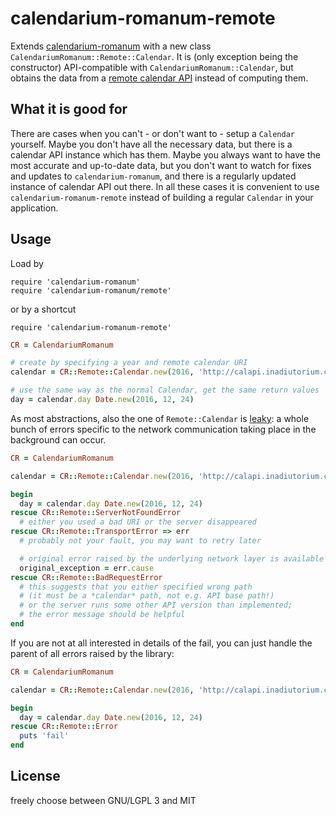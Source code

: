 # calendarium-romanum-remote

Extends [calendarium-romanum][caro] with a new class
`CalendariumRomanum::Remote::Calendar`.
It is (only exception being the constructor) API-compatible
with `CalendariumRomanum::Calendar`, but obtains the data
from a [remote calendar API][calapi] instead of computing them.

## What it is good for

There are cases when you can't - or don't want to - setup a `Calendar`
yourself.
Maybe you don't have all the necessary data, but there is a calendar
API instance which has them.
Maybe you always want to have the most accurate and up-to-date data,
but you don't want to watch for fixes and updates
to `calendarium-romanum`, and there is a regularly updated instance
of calendar API out there.
In all these cases it is convenient to use `calendarium-romanum-remote`
instead of building a regular `Calendar` in your application.

## Usage

Load by

```
require 'calendarium-romanum'
require 'calendarium-romanum/remote'
```

or by a shortcut

```
require 'calendarium-romanum-remote'
```

```ruby
CR = CalendariumRomanum

# create by specifying a year and remote calendar URI
calendar = CR::Remote::Calendar.new(2016, 'http://calapi.inadiutorium.cz/api/v0/en/calendars/general-la/')

# use the same way as the normal Calendar, get the same return values
day = calendar.day Date.new(2016, 12, 24)
```

As most abstractions, also the one of `Remote::Calendar` is
[leaky][leaky_abstractions]:
a whole bunch of errors specific to the network communication
taking place in the background can occur.

```ruby
CR = CalendariumRomanum

calendar = CR::Remote::Calendar.new(2016, 'http://calapi.inadiutorium.cz/api/v0/en/calendars/general-la/')

begin
  day = calendar.day Date.new(2016, 12, 24)
rescue CR::Remote::ServerNotFoundError
  # either you used a bad URI or the server disappeared
rescue CR::Remote::TransportError => err
  # probably not your fault, you may want to retry later

  # original error raised by the underlying network layer is available
  original_exception = err.cause
rescue CR::Remote::BadRequestError
  # this suggests that you either specified wrong path
  # (it must be a *calendar* path, not e.g. API base path!)
  # or the server runs some other API version than implemented;
  # the error message should be helpful
end
```

If you are not at all interested in details of the fail,
you can just handle the parent of all errors raised by the library:

```ruby
CR = CalendariumRomanum

calendar = CR::Remote::Calendar.new(2016, 'http://calapi.inadiutorium.cz/api/v0/en/calendars/general-la/')

begin
  day = calendar.day Date.new(2016, 12, 24)
rescue CR::Remote::Error
  puts 'fail'
end
```

## License

freely choose between GNU/LGPL 3 and MIT

[caro]: https://github.com/igneus/calendarium-romanum
[calapi]: https://github.com/igneus/church-calendar-api
[leaky_abstractions]: https://www.joelonsoftware.com/2002/11/11/the-law-of-leaky-abstractions/
